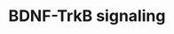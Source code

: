 ---
annotations:
- id: PW:0000572
  parent: signaling pathway
  type: Pathway Ontology
  value: brain-derived neurotrophic factor signaling pathway
- id: CL:0000540
  parent: animal cell
  type: Cell Type Ontology
  value: neuron
- id: PW:0000003
  parent: signaling pathway
  type: Pathway Ontology
  value: signaling pathway
authors:
- AARandCo
- AlexanderPico
- Mkutmon
- Khanspers
- Eweitz
description: 'Brain-derived neurotrophic factor (BDNF) is an important neurotrophin
  for the regulation of synaptic activity. BDNF-TrkB signaling, TrkB being the receptor
  of BDNF, is involved in transcription, translation, and trafficking of proteins
  in the various stages of synaptic development and evidence indicates that it also
  plays a significant role in synaptic plasticity, the ability of synapses to strengthen
  or weaken over time. Synaptic plasticity has been associated with learning and memory
  development. These functions are carried out through three pathways: mitogen-activated
  protein kinase (MAPK), phospholipase CG (PLC/PLCG), and phosphatidylinositol 3-kinase
  (PI3K). Pi3K and MAPK have crucial roles in the protein translation and transport
  caused by synaptic activity. PLCG regulates intracellular levels of Ca2+, which
  drives gene transcription through cyclic AMP. Evidence strongly indicates that abnormal
  levels of BDNF leads to significant developmental and neurodegenerative diseases
  by disrupting neural development and function. An understanding of how the BDNF-TrkB
  pathway regulates synaptic activity and plasticity is essential to an understanding
  of how we can effectively treat genetic disruptions of this pathway that lead to
  terrible neurodevelopmental diseases.  Proteins on this pathway have targeted assays
  available via the [https://assays.cancer.gov/available_assays?wp_id=WP3676 CPTAC
  Assay Portal]'
last-edited: 2021-05-14
ndex: b4a97a1d-8b67-11eb-9e72-0ac135e8bacf
organisms:
- Homo sapiens
redirect_from:
- /index.php/Pathway:WP3676
- /instance/WP3676
- /instance/WP3676_r116809
revision: r116809
schema-jsonld:
- '@context': https://schema.org/
  '@id': https://wikipathways.github.io/pathways/WP3676.html
  '@type': Dataset
  creator:
    '@type': Organization
    name: WikiPathways
  description: 'Brain-derived neurotrophic factor (BDNF) is an important neurotrophin
    for the regulation of synaptic activity. BDNF-TrkB signaling, TrkB being the receptor
    of BDNF, is involved in transcription, translation, and trafficking of proteins
    in the various stages of synaptic development and evidence indicates that it also
    plays a significant role in synaptic plasticity, the ability of synapses to strengthen
    or weaken over time. Synaptic plasticity has been associated with learning and
    memory development. These functions are carried out through three pathways: mitogen-activated
    protein kinase (MAPK), phospholipase CG (PLC/PLCG), and phosphatidylinositol 3-kinase
    (PI3K). Pi3K and MAPK have crucial roles in the protein translation and transport
    caused by synaptic activity. PLCG regulates intracellular levels of Ca2+, which
    drives gene transcription through cyclic AMP. Evidence strongly indicates that
    abnormal levels of BDNF leads to significant developmental and neurodegenerative
    diseases by disrupting neural development and function. An understanding of how
    the BDNF-TrkB pathway regulates synaptic activity and plasticity is essential
    to an understanding of how we can effectively treat genetic disruptions of this
    pathway that lead to terrible neurodevelopmental diseases.  Proteins on this pathway
    have targeted assays available via the [https://assays.cancer.gov/available_assays?wp_id=WP3676
    CPTAC Assay Portal]'
  keywords:
  - 4E-BP1
  - AKT
  - ARC
  - Adenyl Cyclase
  - BDNF
  - BRAF
  - CREB
  - Ca2+
  - CamMKIII
  - DAG
  - GAB1
  - GAB2
  - GRB2
  - HOMER
  - HRAS
  - IP3
  - KRAS
  - MAPK/Erk
  - MEK
  - MTOR
  - Mnk1
  - NMDAR
  - NRAS
  - PI3K
  - PLCG
  - PSD95
  - RHEB
  - Rsk
  - SHC
  - SOS
  - TRPC3
  - TRPC6
  - TSC1
  - TSC2
  - TrkB
  - cAMP
  - p70S6
  license: CC0
  name: BDNF-TrkB signaling
seo: CreativeWork
title: BDNF-TrkB signaling
wpid: WP3676
---
